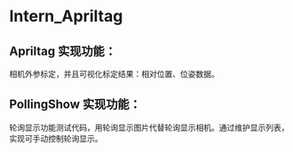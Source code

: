 # Intern_Apriltag
## Apriltag 实现功能：
  相机外参标定，并且可视化标定结果：相对位置、位姿数据。

## PollingShow 实现功能：
  轮询显示功能测试代码，用轮询显示图片代替轮询显示相机。通过维护显示列表，实现可手动控制轮询显示。
